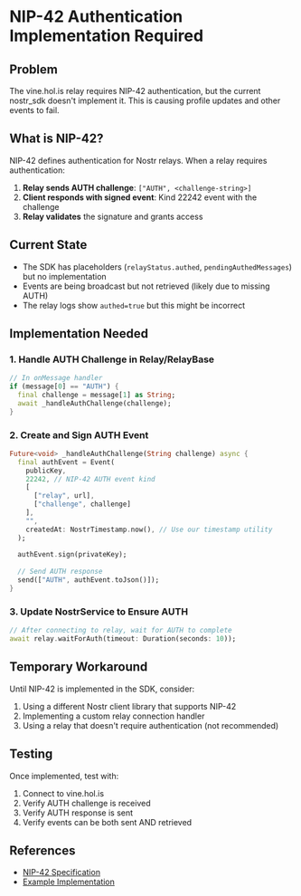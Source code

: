 # NIP-42 Authentication Implementation Required

## Problem
The vine.hol.is relay requires NIP-42 authentication, but the current nostr_sdk doesn't implement it. This is causing profile updates and other events to fail.

## What is NIP-42?
NIP-42 defines authentication for Nostr relays. When a relay requires authentication:

1. **Relay sends AUTH challenge**: `["AUTH", <challenge-string>]`
2. **Client responds with signed event**: Kind 22242 event with the challenge
3. **Relay validates** the signature and grants access

## Current State
- The SDK has placeholders (`relayStatus.authed`, `pendingAuthedMessages`) but no implementation
- Events are being broadcast but not retrieved (likely due to missing AUTH)
- The relay logs show `authed=true` but this might be incorrect

## Implementation Needed

### 1. Handle AUTH Challenge in Relay/RelayBase
```dart
// In onMessage handler
if (message[0] == "AUTH") {
  final challenge = message[1] as String;
  await _handleAuthChallenge(challenge);
}
```

### 2. Create and Sign AUTH Event
```dart
Future<void> _handleAuthChallenge(String challenge) async {
  final authEvent = Event(
    publicKey,
    22242, // NIP-42 AUTH event kind
    [
      ["relay", url],
      ["challenge", challenge]
    ],
    "",
    createdAt: NostrTimestamp.now(), // Use our timestamp utility
  );
  
  authEvent.sign(privateKey);
  
  // Send AUTH response
  send(["AUTH", authEvent.toJson()]);
}
```

### 3. Update NostrService to Ensure AUTH
```dart
// After connecting to relay, wait for AUTH to complete
await relay.waitForAuth(timeout: Duration(seconds: 10));
```

## Temporary Workaround
Until NIP-42 is implemented in the SDK, consider:
1. Using a different Nostr client library that supports NIP-42
2. Implementing a custom relay connection handler
3. Using a relay that doesn't require authentication (not recommended)

## Testing
Once implemented, test with:
1. Connect to vine.hol.is
2. Verify AUTH challenge is received
3. Verify AUTH response is sent
4. Verify events can be both sent AND retrieved

## References
- [NIP-42 Specification](https://github.com/nostr-protocol/nips/blob/master/42.md)
- [Example Implementation](https://github.com/nbd-wtf/nostr-tools/blob/master/nip42.ts)